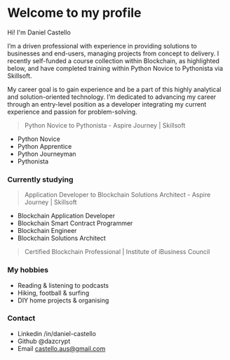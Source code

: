 # Welcome to my profile

Hi! I'm Daniel Castello

I’m a driven professional with experience in providing solutions to businesses and end-users, managing projects from concept to delivery. I recently self-funded a course collection within Blockchain, as highlighted below, and have completed training within Python Novice to Pythonista via Skillsoft.

My career goal is to gain experience and be a part of this highly analytical and solution-oriented technology. I’m dedicated to advancing my career through an entry-level position as a developer integrating my current experience and passion for problem-solving.

> Python Novice to Pythonista - Aspire Journey | Skillsoft
- Python Novice
- Python Apprentice
- Python Journeyman
- Pythonista

### Currently studying
> Application Developer to Blockchain Solutions Architect - Aspire Journey | Skillsoft
- Blockchain Application Developer
- Blockchain Smart Contract Programmer
- Blockchain Engineer
- Blockchain Solutions Architect


> Certified Blockchain Professional | Institute of iBusiness Council

### My hobbies
- Reading & listening to podcasts
- Hiking, football & surfing
- DIY home projects & organising


### Contact
- Linkedin /in/daniel-castello
- Github @dazcrypt
- Email castello.aus@gmail.com
